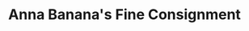 ---
title: "Anna Banana's Fine Consignment"
url: /boone/anna-bananas-fine-consignment/
shop: Gebrauchtwaren
---